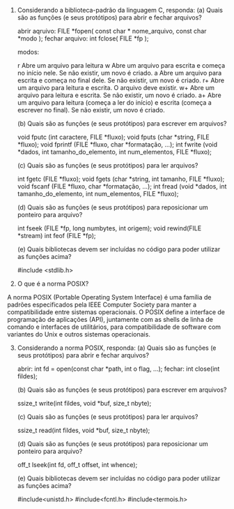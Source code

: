 1. Considerando a biblioteca-padrão da linguagem C, responda:
	(a) Quais são as funções (e seus protótipos) para abrir e fechar arquivos?
	
	abrir aqruivo: FILE *fopen( const char * nome_arquivo, const char *modo );
	fechar arquivo: int fclose( FILE *fp );
	
	modos:
	
	r	Abre um arquivo para leitura
	w	Abre um arquivo para escrita e começa no início nele. Se não existir, um novo é criado.
	a	Abre um arquivo para escrita e começa no final dele. Se não existir, um novo é criado.
	r+	Abre um arquivo para leitura e escrita. O arquivo deve existir.
	w+	Abre um arquivo para leitura e escrita. Se não existir, um novo é criado.
	a+	Abre um arquivo para leitura (começa a ler do início) e escrita (começa a escrever no final). Se não existir, um novo é criado.
	
	(b) Quais são as funções (e seus protótipos) para escrever em arquivos?
	
	void fputc (int caractere, FILE *fluxo);
	void fputs (char *string, FILE *fluxo);
	void fprintf (FILE *fluxo, char *formatação, ...);
	int fwrite (void *dados, int tamanho_do_elemento, int num_elementos, FILE *fluxo);
	
	(c) Quais são as funções (e seus protótipos) para ler arquivos?
	
	int fgetc (FILE *fluxo);
	void fgets (char *string, int tamanho, FILE *fluxo);
	void fscanf (FILE *fluxo, char *formatação, ...);
	int fread (void *dados, int tamanho_do_elemento, int num_elementos, FILE *fluxo);
	
	(d) Quais são as funções (e seus protótipos) para reposicionar um ponteiro para arquivo?
	
	int fseek (FILE *fp, long numbytes, int origem);
	void rewind(FILE *stream)
	int feof (FILE *fp);
	
	(e) Quais bibliotecas devem ser incluídas no código para poder utilizar as funções acima?
	
	#include <stdlib.h>

2. O que é a norma POSIX?

A norma POSIX (Portable Operating System Interface) é uma família de padrões especificados pela IEEE Computer Society 
para manter a compatibilidade entre sistemas operacionais. O POSIX define a interface de programação de aplicações (API),
juntamente com as shells de linha de comando e interfaces de utilitários, para compatibilidade de software com variantes
do Unix e outros sistemas operacionais.

3. Considerando a norma POSIX, responda:
	(a) Quais são as funções (e seus protótipos) para abrir e fechar arquivos?
	
	abrir: int fd = open(const char *path, int o flag, ...);
	fechar: int close(int fildes);
	
	(b) Quais são as funções (e seus protótipos) para escrever em arquivos?
	
	ssize_t write(int fildes, void *buf, size_t nbyte);
	
	(c) Quais são as funções (e seus protótipos) para ler arquivos?
	
	ssize_t read(int fildes, void *buf, size_t nbyte);
	
	(d) Quais são as funções (e seus protótipos) para reposicionar um ponteiro para arquivo?
	
	off_t lseek(int fd, off_t offset, int whence);
	
	(e) Quais bibliotecas devem ser incluídas no código para poder utilizar as funções acima?
	
	#include<unistd.h>
	#include<fcntl.h>
	#include<termois.h>
